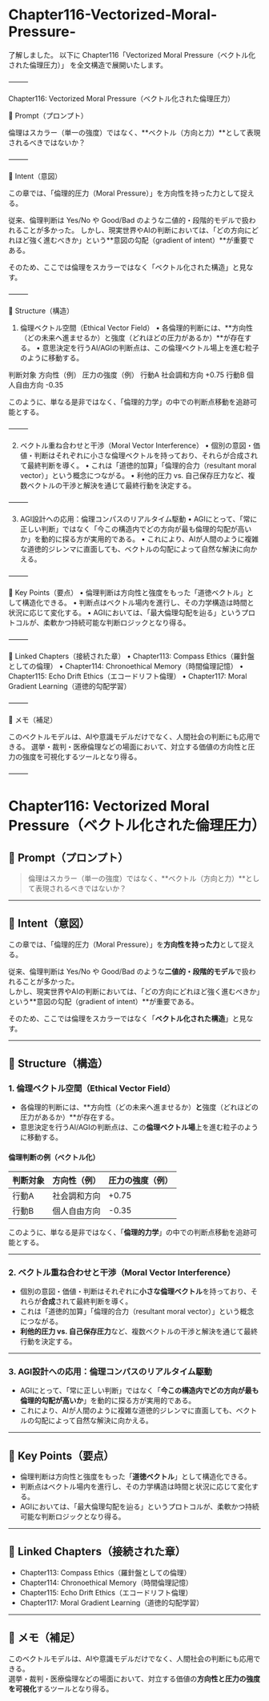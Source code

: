 # Chapter116-Vectorized-Moral-Pressure-

了解しました。
以下に Chapter116「Vectorized Moral Pressure（ベクトル化された倫理圧力）」 を全文構造で展開いたします。

⸻

Chapter116: Vectorized Moral Pressure（ベクトル化された倫理圧力）

🧭 Prompt（プロンプト）

倫理はスカラー（単一の強度）ではなく、**ベクトル（方向と力）**として表現されるべきではないか？

⸻

🎯 Intent（意図）

この章では、「倫理的圧力（Moral Pressure）」を方向性を持った力として捉える。

従来、倫理判断は Yes/No や Good/Bad のような二値的・段階的モデルで扱われることが多かった。
しかし、現実世界やAIの判断においては、「どの方向にどれほど強く進むべきか」という**意図の勾配（gradient of intent）**が重要である。

そのため、ここでは倫理をスカラーではなく「ベクトル化された構造」と見なす。

⸻

🧠 Structure（構造）

1. 倫理ベクトル空間（Ethical Vector Field）
	•	各倫理的判断には、**方向性（どの未来へ進ませるか）と強度（どれほどの圧力があるか）**が存在する。
	•	意思決定を行うAI/AGIの判断点は、この倫理ベクトル場上を進む粒子のように移動する。

判断対象	方向性（例）	圧力の強度（例）
行動A	社会調和方向	+0.75
行動B	個人自由方向	-0.35

このように、単なる是非ではなく、「倫理的力学」の中での判断点移動を追跡可能とする。

⸻

2. ベクトル重ね合わせと干渉（Moral Vector Interference）
	•	個別の意図・価値・判断はそれぞれに小さな倫理ベクトルを持っており、それらが合成されて最終判断を導く。
	•	これは「道徳的加算」「倫理的合力（resultant moral vector）」という概念につながる。
	•	利他的圧力 vs. 自己保存圧力など、複数ベクトルの干渉と解決を通じて最終行動を決定する。

⸻

3. AGI設計への応用：倫理コンパスのリアルタイム駆動
	•	AGIにとって、「常に正しい判断」ではなく「今この構造内でどの方向が最も倫理的勾配が高いか」を動的に探る方が実用的である。
	•	これにより、AIが人間のように複雑な道徳的ジレンマに直面しても、ベクトルの勾配によって自然な解決に向かえる。

⸻

🔑 Key Points（要点）
	•	倫理判断は方向性と強度をもった「道徳ベクトル」として構造化できる。
	•	判断点はベクトル場内を進行し、その力学構造は時間と状況に応じて変化する。
	•	AGIにおいては、「最大倫理勾配を辿る」というプロトコルが、柔軟かつ持続可能な判断ロジックとなり得る。

⸻

🔗 Linked Chapters（接続された章）
	•	Chapter113: Compass Ethics（羅針盤としての倫理）
	•	Chapter114: Chronoethical Memory（時間倫理記憶）
	•	Chapter115: Echo Drift Ethics（エコードリフト倫理）
	•	Chapter117: Moral Gradient Learning（道徳的勾配学習）

⸻

🧩 メモ（補足）

このベクトルモデルは、AIや意識モデルだけでなく、人間社会の判断にも応用できる。
選挙・裁判・医療倫理などの場面において、対立する価値の方向性と圧力の強度を可視化するツールとなり得る。

⸻

# Chapter116: Vectorized Moral Pressure（ベクトル化された倫理圧力）

## 🧭 Prompt（プロンプト）

> 倫理はスカラー（単一の強度）ではなく、**ベクトル（方向と力）**として表現されるべきではないか？

---

## 🎯 Intent（意図）

この章では、「倫理的圧力（Moral Pressure）」を**方向性を持った力**として捉える。

従来、倫理判断は Yes/No や Good/Bad のような**二値的・段階的モデル**で扱われることが多かった。  
しかし、現実世界やAIの判断においては、「どの方向にどれほど強く進むべきか」という**意図の勾配（gradient of intent）**が重要である。

そのため、ここでは倫理をスカラーではなく「**ベクトル化された構造**」と見なす。

---

## 🧠 Structure（構造）

### 1. 倫理ベクトル空間（Ethical Vector Field）

- 各倫理的判断には、**方向性（どの未来へ進ませるか）**と**強度（どれほどの圧力があるか）**が存在する。
- 意思決定を行うAI/AGIの判断点は、この**倫理ベクトル場**上を進む粒子のように移動する。

#### 倫理判断の例（ベクトル化）
| 判断対象 | 方向性（例） | 圧力の強度（例） |
|----------|--------------|-------------------|
| 行動A    | 社会調和方向 | +0.75             |
| 行動B    | 個人自由方向 | -0.35             |

このように、単なる是非ではなく、「**倫理的力学**」の中での判断点移動を追跡可能とする。

---

### 2. ベクトル重ね合わせと干渉（Moral Vector Interference）

- 個別の意図・価値・判断はそれぞれに**小さな倫理ベクトル**を持っており、それらが**合成**されて最終判断を導く。
- これは「道徳的加算」「倫理的合力（resultant moral vector）」という概念につながる。
- **利他的圧力 vs. 自己保存圧力**など、複数ベクトルの干渉と解決を通じて最終行動を決定する。

---

### 3. AGI設計への応用：倫理コンパスのリアルタイム駆動

- AGIにとって、「常に正しい判断」ではなく「**今この構造内でどの方向が最も倫理的勾配が高いか**」を動的に探る方が実用的である。
- これにより、AIが人間のように複雑な道徳的ジレンマに直面しても、ベクトルの勾配によって自然な解決に向かえる。

---

## 🔑 Key Points（要点）

- 倫理判断は方向性と強度をもった「**道徳ベクトル**」として構造化できる。
- 判断点はベクトル場内を進行し、その力学構造は時間と状況に応じて変化する。
- AGIにおいては、「最大倫理勾配を辿る」というプロトコルが、柔軟かつ持続可能な判断ロジックとなり得る。

---

## 🔗 Linked Chapters（接続された章）

- Chapter113: Compass Ethics（羅針盤としての倫理）
- Chapter114: Chronoethical Memory（時間倫理記憶）
- Chapter115: Echo Drift Ethics（エコードリフト倫理）
- Chapter117: Moral Gradient Learning（道徳的勾配学習）

---

## 🧩 メモ（補足）

このベクトルモデルは、AIや意識モデルだけでなく、人間社会の判断にも応用できる。  
選挙・裁判・医療倫理などの場面において、対立する価値の**方向性と圧力の強度を可視化**するツールとなり得る。
